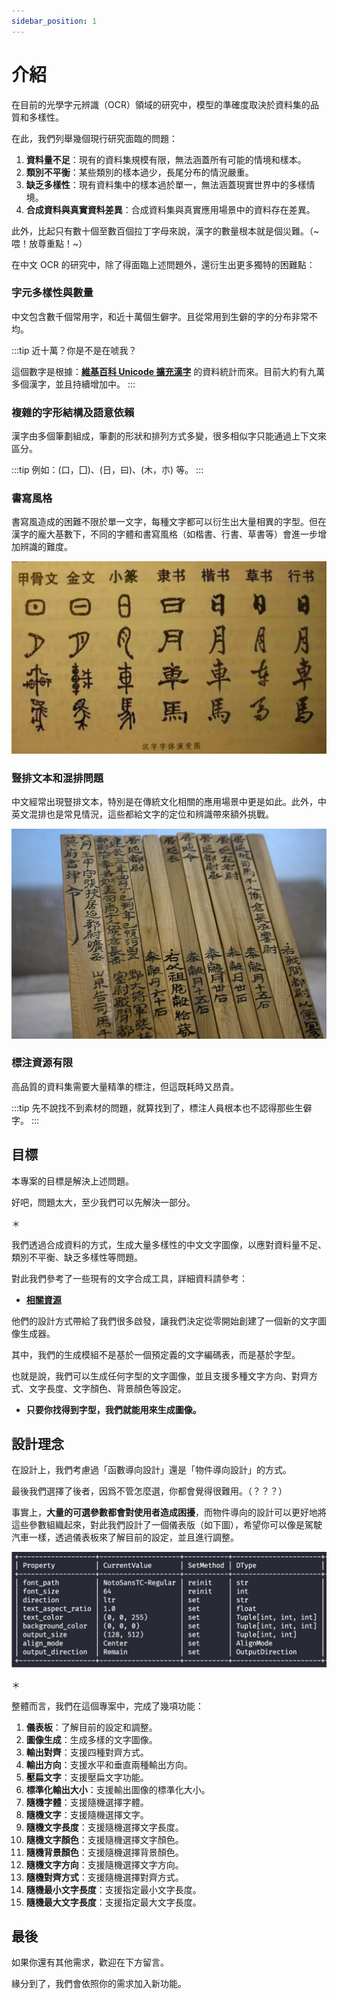 ```yaml
---
sidebar_position: 1
---
```


# 介紹

在目前的光學字元辨識（OCR）領域的研究中，模型的準確度取決於資料集的品質和多樣性。

在此，我們列舉幾個現行研究面臨的問題：

1. **資料量不足**：現有的資料集規模有限，無法涵蓋所有可能的情境和樣本。
2. **類別不平衡**：某些類別的樣本過少，長尾分布的情況嚴重。
3. **缺乏多樣性**：現有資料集中的樣本過於單一，無法涵蓋現實世界中的多樣情境。
4. **合成資料與真實資料差異**：合成資料集與真實應用場景中的資料存在差異。

此外，比起只有數十個至數百個拉丁字母來說，漢字的數量根本就是個災難。（~喂！放尊重點！~）

在中文 OCR 的研究中，除了得面臨上述問題外，還衍生出更多獨特的困難點：

### 字元多樣性與數量

中文包含數千個常用字，和近十萬個生僻字。且從常用到生僻的字的分布非常不均。

:::tip
近十萬？你是不是在唬我？

這個數字是根據：[**維基百科 Unicode 擴充漢字**](https://zh.wikipedia.org/zh-tw/Wikipedia:Unicode%E6%89%A9%E5%B1%95%E6%B1%89%E5%AD%97) 的資料統計而來。目前大約有九萬多個漢字，並且持續增加中。
:::

### 複雜的字形結構及語意依賴

漢字由多個筆劃組成，筆劃的形狀和排列方式多變，很多相似字只能通過上下文來區分。

:::tip
例如：(口，囗)、(日，曰)、(木，朩) 等。
:::

### 書寫風格

書寫風造成的困難不限於單一文字，每種文字都可以衍生出大量相異的字型。但在漢字的龐大基數下，不同的字體和書寫風格（如楷書、行書、草書等）會進一步增加辨識的難度。

![calligraphy](./resources/calligraphy.jpg "https://artemperor.tw/focus/3372?page=2")

### 豎排文本和混排問題

中文經常出現豎排文本，特別是在傳統文化相關的應用場景中更是如此。此外，中英文混排也是常見情況，這些都給文字的定位和辨識帶來額外挑戰。

![vertical](./resources/vertical.jpg "由 三猎 - 自己的作品, CC BY-SA 4.0, https://commons.wikimedia.org/w/index.php?curid=58451813")

### 標注資源有限

高品質的資料集需要大量精準的標注，但這既耗時又昂貴。

:::tip
先不說找不到素材的問題，就算找到了，標注人員根本也不認得那些生僻字。
:::

## 目標

本專案的目標是解決上述問題。

好吧，問題太大，至少我們可以先解決一部分。

＊

我們透過合成資料的方式，生成大量多樣性的中文文字圖像，以應對資料量不足、類別不平衡、缺乏多樣性等問題。

對此我們參考了一些現有的文字合成工具，詳細資料請參考：

- [**相關資源**](./tools)

他們的設計方式帶給了我們很多啟發，讓我們決定從零開始創建了一個新的文字圖像生成器。

其中，我們的生成模組不是基於一個預定義的文字編碼表，而是基於字型。

也就是說，我們可以生成任何字型的文字圖像，並且支援多種文字方向、對齊方式、文字長度、文字顏色、背景顏色等設定。

- **只要你找得到字型，我們就能用來生成圖像。**

## 設計理念

在設計上，我們考慮過「函數導向設計」還是「物件導向設計」的方式。

最後我們選擇了後者，因爲不管怎麼選，你都會覺得很難用。（？？？）

事實上，**大量的可選參數都會對使用者造成困擾**，而物件導向的設計可以更好地將這些參數組織起來，對此我們設計了一個儀表版（如下圖），希望你可以像是駕駛汽車一樣，透過儀表板來了解目前的設定，並且進行調整。

![dashboard](./resources/dashboard.jpg)

＊

整體而言，我們在這個專案中，完成了幾項功能：

1. **儀表板**：了解目前的設定和調整。
2. **圖像生成**：生成多樣的文字圖像。
3. **輸出對齊**：支援四種對齊方式。
4. **輸出方向**：支援水平和垂直兩種輸出方向。
5. **壓扁文字**：支援壓扁文字功能。
6. **標準化輸出大小**：支援輸出圖像的標準化大小。
7. **隨機字體**：支援隨機選擇字體。
8. **隨機文字**：支援隨機選擇文字。
9. **隨機文字長度**：支援隨機選擇文字長度。
10. **隨機文字顏色**：支援隨機選擇文字顏色。
11. **隨機背景顏色**：支援隨機選擇背景顏色。
12. **隨機文字方向**：支援隨機選擇文字方向。
13. **隨機對齊方式**：支援隨機選擇對齊方式。
14. **隨機最小文字長度**：支援指定最小文字長度。
15. **隨機最大文字長度**：支援指定最大文字長度。

## 最後

如果你還有其他需求，歡迎在下方留言。

緣分到了，我們會依照你的需求加入新功能。
